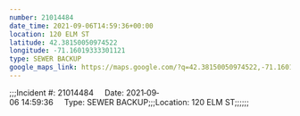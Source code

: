 ```yaml
---
number: 21014484
date_time: 2021-09-06T14:59:36+00:00
location: 120 ELM ST
latitude: 42.38150050974522
longitude: -71.16019333301121
type: SEWER BACKUP
google_maps_link: https://maps.google.com/?q=42.38150050974522,-71.16019333301121
---
```


;;;Incident #: 21014484     Date: 2021‐09‐06 14:59:36     Type: SEWER BACKUP;;;Location: 120 ELM ST;;;;;;
